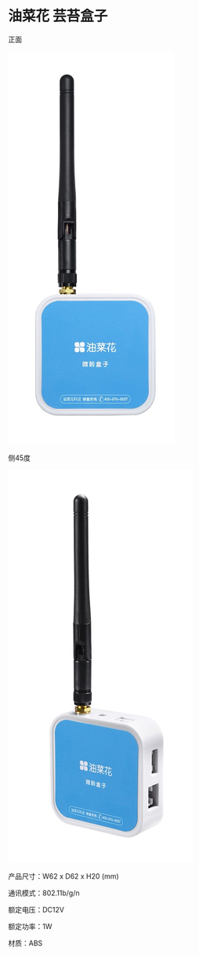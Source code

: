 # 油菜花 芸苔盒子

正面

![正面图](1.jpg)

侧45度

![侧面](2.jpg)

产品尺寸：W62 x D62 x H20 (mm)

通讯模式：802.11b/g/n 
 
额定电压：DC12V

额定功率：1W

材质：ABS